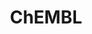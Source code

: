 ---
bigquery: https://console.cloud.google.com/bigquery?p=patents-public-data&d=ebi_chembl&page=dataset
citation: '"The ChEMBL database in 2017." Anna Gaulton, Anne Hersey, Michał Nowotka,
  A Patrícia Bento, Jon Chambers, David Mendez, Prudence Mutowo, Francis Atkinson,
  Louisa J Bellis, Elena Cibrián-Uhalte, Mark Davies, Nathan Dedman, Anneli Karlsson,
  María Paula Magariños, John P Overington, George Papadatos, Ines Smit, Andrew R
  Leach Nucleic acids Research (2017) 45 (Database Issue), D945-D954'
contributors: European Bioinformatics Institute
cost: None
description: ChEMBL Data is a manually curated database of small molecules used in
  drug discovery, including information about existing patented drugs.
documentation: 'schema: https://www.ebi.ac.uk/chembl/db_schema


  '
last_edit: 04/05/2022, 22:02:07
location: https://console.cloud.google.com/marketplace/product/google_patents_public_datasets/chembl
maintained_by: EMBL-EBI, an outstation of European Molecular Biology Laboratory
related_publications: '

  ChEMBL: towards direct deposition of bioassay data.


  Mendez D, Gaulton A, Bento AP, Chambers J, De Veij M, Félix E, Magariños MP, Mosquera
  JF, Mutowo P, Nowotka M, Gordillo-Marañón M, Hunter F, Junco L, Mugumbate G, Rodriguez-Lopez
  M, Atkinson F, Bosc N, Radoux CJ, Segura-Cabrera A, Hersey A, Leach AR.


  — Nucleic Acids Res. 2019; 47(D1):D930-D940. doi: 10.1093/nar/gky1075

  '
schema_fields:
- standard_type
- ad_type
- bao_id
- cell_ontology_id
- l7
- active_molregno
- job_id
- standard_upper_value
- who_extra
- published_relation
- bao_endpoint
- active_ingredient
- patent_id
- aspect
- molsyn_id
- delist_flag
- l8
- qed_weighted
- pubmed_id
- standard_flag
- standard_inchi_key
- mw_monoisotopic
- alert_name
- prediction_method
- activity_comment
- relation
- annotation
- substrate_record_id
- ass_cls_map_id
- biocomp_id
- sei
- orig_description
- mesh_heading
- mw_freebase
- cell_source_organism
- l4
- assay_class_id
- direct_interaction
- protein_class_desc
- efo_term
- tid
- ridx
- warning_class
- chebi_par_id
- warning_country
- level3
- parenteral
- frac_class_id
- max_phase_for_ind
- protein_class_synonym
- level4
- published_units
- mc_target_name
- component_synonym
- submission_date
- stat
- atc_code
- type
- parent_id
- irac_class_id
- last_active
- comments
- full_molformula
- trade_name
- rtb
- src_compound_id
- withdrawn_reason
- comp_go_id
- ingredient
- level4_description
- go_id
- acd_logp
- indication_class
- units
- class_type
- drug_substance_flag
- molfile
- hrac_class_id
- entity_id
- targrel_id
- assay_id
- year
- formulation_id
- cx_most_bpka
- frac_code
- src_short_name
- downgraded
- doc_type
- cx_logd
- res_stem_id
- caloha_id
- curated_by
- cell_source_tax_id
- mc_target_accession
- alert_id
- priority
- value
- source_domain_id
- label
- oc_id
- standard_units
- log_id
- ddd_admr
- usan_stem_id
- class_level
- strength
- warning_year
- met_id
- compound_name
- related_tid
- text_value
- lle
- assay_cell_type
- usan_stem_definition
- std_act_id
- chirality
- path
- pathway_key
- normal_range_min
- cell_source_tissue
- species_group_flag
- assay_tissue
- ddd_id
- hbd_lipinski
- mc_tax_id
- selectivity_comment
- src_assay_id
- ddd_units
- major_class
- actsm_id
- volume
- standard_inchi
- upper_value
- met_conversion
- qudt_units
- parameter_type
- hba_lipinski
- as_id
- mc_target_type
- mol_atc_id
- assay_category
- topical
- potential_duplicate
- level2
- usan_year
- withdrawn_class
- end_position
- l1
- acd_logd
- binding_site_comment
- max_phase
- tax_id
- withdrawn_year
- mol_irac_id
- assay_desc
- cx_logp
- targcomp_id
- authors
- molecular_species
- stem
- mecref_id
- who_name
- patent_no
- assay_param_id
- drugind_id
- structure_type
- alogp
- aidx
- source
- cell_id
- standard_text_value
- record_id
- component_type
- therapeutic_flag
- level5
- variant_id
- syn_type
- black_box_warning
- innovator_company
- start_position
- num_alerts
- mc_organism
- num_ro5_violations
- ddd_comment
- isoform
- product_id
- patent_use_code
- bto_id
- issue
- standard_value
- enzyme_name
- predbind_id
- assay_source
- cell_description
- nda_type
- status
- comp_class_id
- bao_format
- parent_molregno
- accession
- definition
- domain_description
- alert_set_id
- ddd_value
- helm_notation
- previous_company
- acd_most_apka
- withdrawn_flag
- compound_key
- polymer_flag
- tid_fixed
- cpd_str_alert_id
- domain_id
- warning_id
- compsyn_id
- mechanism_comment
- journal
- parent_go_id
- uo_units
- relationship
- mec_id
- domain_name
- confidence
- cx_most_apka
- prod_pat_id
- level1
- ap_id
- chembl_id
- title
- activity_id
- subgroup
- toid
- l3
- oral
- approval_date
- company
- warning_type
- indref_id
- result_flag
- ro3_pass
- idx
- usan_stem
- natural_product
- route
- target_desc
- sequence_md5sum
- doc_id
- drug_product_flag
- set_name
- num_lipinski_ro5_violations
- l6
- entity_type
- mutation
- target_type
- domain_type
- component_id
- data_validity_comment
- updated_by
- pref_name
- hbd
- ref_id
- rgid
- assay_type
- relationship_desc
- acd_most_bpka
- clo_id
- molregno
- cellosaurus_id
- mol_frac_id
- publication_number
- warning_description
- activity_count
- co_stem_id
- inorganic_flag
- molecule_type
- mol_hrac_id
- protclasssyn_id
- cidx
- metabolite_record_id
- research_stem
- sitecomp_id
- curation_comment
- ref_url
- bei
- availability_type
- synonyms
- published_value
- pathway_id
- homologue
- assay_subcellular_fraction
- aromatic_rings
- uberon_id
- applicant_full_name
- relationship_type
- smid
- name
- efo_id
- country
- action_type
- canonical_smiles
- patent_expire_date
- first_approval
- parent_type
- short_name
- irac_code
- updated_on
- protein_class_id
- withdrawn_country
- le
- description
- full_mwt
- sequence
- last_page
- cl_lincs_id
- doi
- stem_class
- creation_date
- published_type
- site_residues
- warnref_id
- assay_organism
- first_in_class
- assay_test_type
- src_id
- l5
- compd_id
- dosage_form
- version
- src_description
- assay_tax_id
- site_id
- mesh_id
- molecular_mechanism
- dosed_ingredient
- normal_range_max
- first_page
- organism
- cell_name
- hrac_code
- metref_id
- mechanism_of_action
- usan_substem
- met_comment
- abstract
- level2_description
- heavy_atoms
- tbl
- target_mapping
- level3_description
- hba
- db_version
- confidence_score
- psa
- smarts
- site_name
- prodrug
- parameter_value
- db_source
- ref_type
- disease_efficacy
- standard_relation
- assay_strain
- enzyme_tid
- l2
- drug_record_id
- pchembl_value
- tissue_id
- level1_description
shortname: chembl
tags:
- biotechnology
- health
- chemical
- bioinformatics
- medical
terms_of_use: CC BY-SA 3.0
title: ChEMBL
uuid: e232a192-965c-4ec9-904c-155b6dfe56c5
---